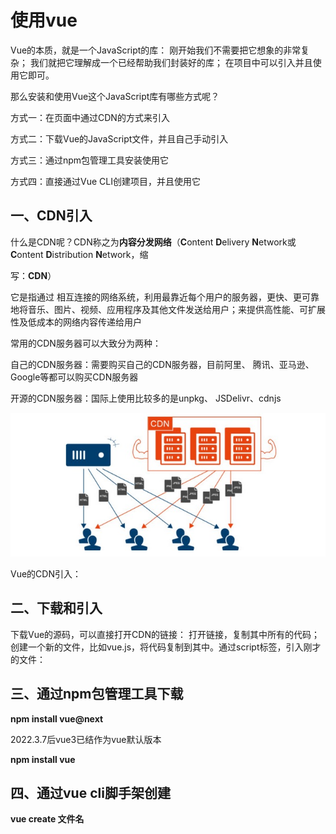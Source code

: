 # 使用vue

Vue的本质，就是一个JavaScript的库： 刚开始我们不需要把它想象的非常复杂； 我们就把它理解成一个已经帮助我们封装好的库； 在项目中可以引入并且使用它即可。 

那么安装和使用Vue这个JavaScript库有哪些方式呢？ 

方式一：在页面中通过CDN的方式来引入

方式二：下载Vue的JavaScript文件，并且自己手动引入

方式三：通过npm包管理工具安装使用它

方式四：直接通过Vue CLI创建项目，并且使用它

## 一、**CDN引入**

什么是CDN呢？CDN称之为**内容分发网络**（**C**ontent **D**elivery **N**etwork或**C**ontent **D**istribution **N**etwork，缩 

写：**CDN**） 

它是指通过 相互连接的网络系统，利用最靠近每个用户的服务器，更快、更可靠地将音乐、图片、视频、应用程序及其他文件发送给用户；来提供高性能、可扩展性及低成本的网络内容传递给用户

常用的CDN服务器可以大致分为两种： 

自己的CDN服务器：需要购买自己的CDN服务器，目前阿里、 腾讯、亚马逊、Google等都可以购买CDN服务器

开源的CDN服务器：国际上使用比较多的是unpkg、 JSDelivr、cdnjs

![](../imgs/vue3/CDN.png)

Vue的CDN引入：

<script src="https://unpkg.com/vue@next"></script>

## 二、**下载和引入**

下载Vue的源码，可以直接打开CDN的链接： 打开链接，复制其中所有的代码； 创建一个新的文件，比如vue.js，将代码复制到其中。通过script标签，引入刚才的文件：

<script src="../js/vue.js"></script>

## 三、通过npm包管理工具下载

**npm install vue@next**

2022.3.7后vue3已结作为vue默认版本

**npm install vue**

## 四、通过vue cli脚手架创建

**vue create 文件名**

